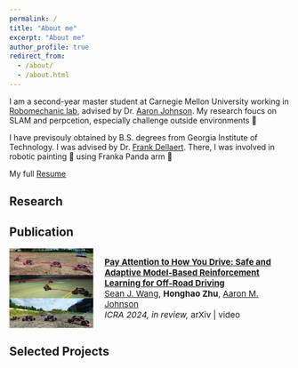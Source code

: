 ```yaml
---
permalink: /
title: "About me"
excerpt: "About me"
author_profile: true
redirect_from: 
  - /about/
  - /about.html
---
```


I am a second-year master student at Carnegie Mellon University working in [Robomechanic lab](https://www.cmu.edu/me/robomechanicslab/), advised by Dr. [Aaron Johnson](https://www.andrew.cmu.edu/user/amj1/). My research foucs on SLAM and perpcetion, especially challenge outside environments 🤖 

I have previsouly obtained by B.S. degrees from Georgia Institute of Technology. I was advised by Dr. [Frank Dellaert](https://dellaert.github.io/). There, I was involved in robotic painting 🎨 using Franka Panda arm 🦾 

My full [Resume](https://adrienzhh.github.io/honghao/files/CV-1.pdf)

## Research
 
## Publication

<div style="display: flex; flex-direction: row;">
    <img src="images/real_experiment_pic.jpg" alt="Image" style="width: 30%;" />
    <div style="flex: 1; padding-left: 20px;">
        <p style="font-size: 15px;">
            <a href="https://adrienzhh.github.io/honghao/payAttentionDrift/"><b>Pay Attention to How You Drive: Safe and Adaptive Model-Based Reinforcement Learning for Off-Road Driving</b></a><br>
            <a href="https://seanjwang.github.io/#home">Sean J. Wang</a>, <b>Honghao Zhu</b>, <a href="https://www.andrew.cmu.edu/user/amj1/">Aaron M. Johnson</a><br>
            <i>ICRA 2024, in review, </i>
            arXiv | video
        </p>
    </div>
</div>

## Selected Projects






